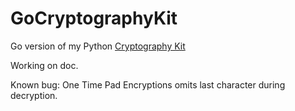 # GoCryptographyKit
Go version of my Python [Cryptography Kit](https://github.com/marcsantiago/CryptographyKit)


Working on doc.

Known bug: One Time Pad Encryptions omits last character during decryption.
